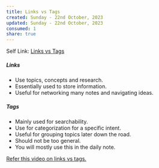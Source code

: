 ```yaml
---
title: Links vs Tags
created: Sunday - 22nd October, 2023
updated: Sunday - 22nd October, 2023
consumed: 1
share: true
---
```


Self Link: [Links vs Tags](Links%20vs%20Tags.md)

##### Links

* Use topics, concepts and research.
* Essentially used to store information.
* Useful for networking many notes and navigating ideas.

##### Tags

* Mainly used for searchability.
* Use for categorization for a specific intent.
* Useful for grouping topics later down the road.
* Should not be too general.
* You will mostly use this in the daily note.

[Refer this video on links vs tags.](https://www.youtube.com/watch?v=WqKluXIra70&t=1672s)
